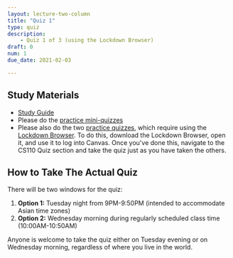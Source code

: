 ```yaml
---
layout: lecture-two-column
title: "Quiz 1"
type: quiz
description:
    - Quiz 1 of 3 (using the Lockdown Browser)
draft: 0
num: 1
due_date: 2021-02-03

---
```

## Study Materials
* <a href="https://docs.google.com/document/d/1U8nQCS6SoCej9rsevE803b5HY9tnQROH8oTcrDxOiGo/edit?usp=sharing" target="_blank">Study Guide</a>
* Please do the <a href="https://canvas.northwestern.edu/courses/130514/quizzes" target="_blank">practice mini-quizzes</a>
* Please also do the two <a href="https://canvas.northwestern.edu/courses/130514/quizzes" target="_blank">practice quizzes</a>, which require using the [Lockdown Browser](../resources/lockdown-browser). To do this, download the Lockdown Browser, open it, and use it to log into Canvas. Once you've done this, navigate to the CS110 Quiz section and take the quiz just as you have taken the others.

## How to Take The Actual Quiz
There will be two windows for the quiz:

1. **Option 1:** Tuesday night from 9PM-9:50PM (intended to accommodate Asian time zones)
2. **Option 2:** Wednesday morning during regularly scheduled class time (10:00AM-10:50AM)

Anyone is welcome to take the quiz either on Tuesday evening or on Wednesday morning, regardless of where you live in the world.